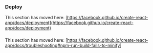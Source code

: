 

### Deploy

This section has moved here: [https://facebook.github.io/create-react-app/docs/deployment](https://facebook.github.io/create-react-app/docs/deployment)

### 

This section has moved here: [https://facebook.github.io/create-react-app/docs/troubleshooting#npm-run-build-fails-to-minify]
